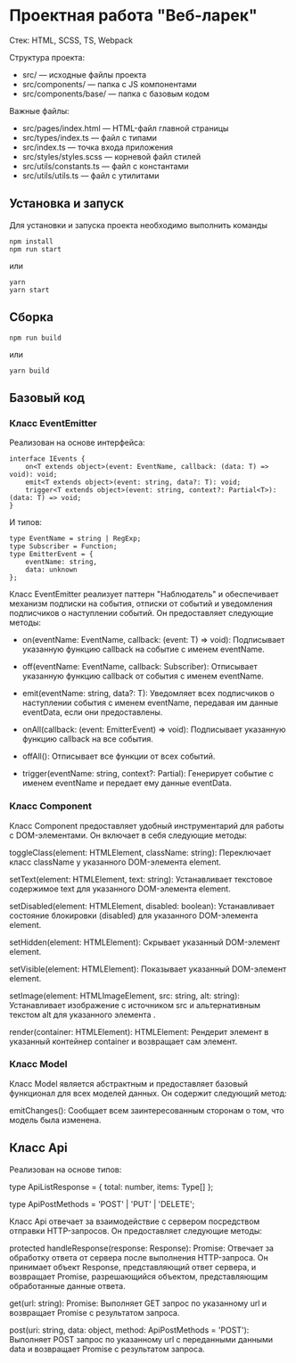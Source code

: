 # Проектная работа "Веб-ларек"

Стек: HTML, SCSS, TS, Webpack

Структура проекта:
- src/ — исходные файлы проекта
- src/components/ — папка с JS компонентами
- src/components/base/ — папка с базовым кодом

Важные файлы:
- src/pages/index.html — HTML-файл главной страницы
- src/types/index.ts — файл с типами
- src/index.ts — точка входа приложения
- src/styles/styles.scss — корневой файл стилей
- src/utils/constants.ts — файл с константами
- src/utils/utils.ts — файл с утилитами

## Установка и запуск
Для установки и запуска проекта необходимо выполнить команды

```
npm install
npm run start
```

или

```
yarn
yarn start
```
## Сборка

```
npm run build
```

или

```
yarn build
```

## Базовый код

### Класс EventEmitter
Реализован на основе интерфейса:
```
interface IEvents {
    on<T extends object>(event: EventName, callback: (data: T) => void): void;
    emit<T extends object>(event: string, data?: T): void;
    trigger<T extends object>(event: string, context?: Partial<T>): (data: T) => void;
}
```
И типов:
```
type EventName = string | RegExp;
type Subscriber = Function;
type EmitterEvent = {
    eventName: string,
    data: unknown
};
```

Класс EventEmitter реализует паттерн "Наблюдатель" и обеспечивает механизм подписки на события, отписки от событий и уведомления подписчиков о наступлении событий. 
Он предоставляет следующие методы:

- on<T extends object>(eventName: EventName, callback: (event: T) => void): Подписывает указанную функцию callback на событие с именем eventName.

- off(eventName: EventName, callback: Subscriber): Отписывает указанную функцию callback от события с именем eventName.

- emit<T extends object>(eventName: string, data?: T): Уведомляет всех подписчиков о наступлении события с именем eventName, передавая им данные eventData, если они предоставлены.

- onAll(callback: (event: EmitterEvent) => void): Подписывает указанную функцию callback на все события.

- offAll(): Отписывает все функции от всех событий.

- trigger<T extends object>(eventName: string, context?: Partial<T>): Генерирует событие с именем eventName и передает ему данные eventData.

### Класс Component

Класс Component предоставляет удобный инструментарий для работы с DOM-элементами. Он включает в себя следующие методы:

toggleClass(element: HTMLElement, className: string): Переключает класс className у указанного DOM-элемента element.

setText(element: HTMLElement, text: string): Устанавливает текстовое содержимое text для указанного DOM-элемента element.

setDisabled(element: HTMLElement, disabled: boolean): Устанавливает состояние блокировки (disabled) для указанного DOM-элемента element.

setHidden(element: HTMLElement): Скрывает указанный DOM-элемент element.

setVisible(element: HTMLElement): Показывает указанный DOM-элемент element.

setImage(element: HTMLImageElement, src: string, alt: string): Устанавливает изображение с источником src и альтернативным текстом alt для указанного элемента <img>.

render(container: HTMLElement): HTMLElement: Рендерит элемент в указанный контейнер container и возвращает сам элемент.

### Класс Model

Класс Model является абстрактным и предоставляет базовый функционал для всех моделей данных. Он содержит следующий метод:

emitChanges(): Сообщает всем заинтересованным сторонам о том, что модель была изменена.

## Класс Api
Реализован на основе типов:

type ApiListResponse<Type> = {
    total: number,
    items: Type[]
};

type ApiPostMethods = 'POST' | 'PUT' | 'DELETE';

Класс Api отвечает за взаимодействие с сервером посредством отправки HTTP-запросов. Он предоставляет следующие методы:

protected handleResponse(response: Response): Promise<object>: Отвечает за обработку ответа от сервера после выполнения HTTP-запроса. Он принимает объект Response, представляющий ответ сервера, и возвращает Promise, разрешающийся объектом, представляющим обработанные данные ответа.

get(url: string): Promise<any>: Выполняет GET запрос по указанному url и возвращает Promise с результатом запроса.

post(uri: string, data: object, method: ApiPostMethods = 'POST'): Выполняет POST запрос по указанному url с переданными данными data и возвращает Promise с результатом запроса.